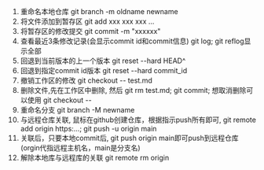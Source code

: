 1. 重命名本地仓库 git branch -m oldname newname
2. 将文件添加到暂存区 git add xxx xxx xxx ...
3. 将暂存区的修改提交 git commit -m "xxxxxx"
4. 查看最近3条修改记录(会显示commit id和commit信息) git log; git reflog显示全部
5. 回退到当前版本的上一个版本 git reset --hard HEAD^
6. 回退到指定commit id版本 git reset --hard commit_id
7. 撤销工作区的修改 git checkout -- test.md
8. 删除文件,先在工作区中删除, 然后 git rm test.md; git commit; 想取消删除可以使用 git checkout --
9. 重命名分支 git branch -M newname
10. 与远程仓库关联, 鼠标在github创建仓库，根据指示push所有即可, git remote add origin https:...; git push -u origin main
11. 关联后，只要本地commit后, git push origin main即可push到远程仓库(orgin代指远程主机名，main是分支名)
12. 解除本地库与远程库的关联 git remote rm origin
